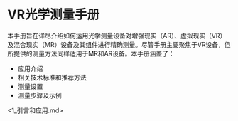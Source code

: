 # VR光学测量手册

本手册旨在详尽介绍如何运用光学测量设备对增强现实（AR）、虚拟现实（VR）及混合现实（MR）设备及其组件进行精确测量。尽管手册主要聚焦于VR设备，但所提供的测量方法同样适用于MR和AR设备。本手册涵盖了：
- 应用介绍
- 相关技术标准和推荐方法
- 测量设置
- 测量步骤及示例

<1_引言和应用.md>


